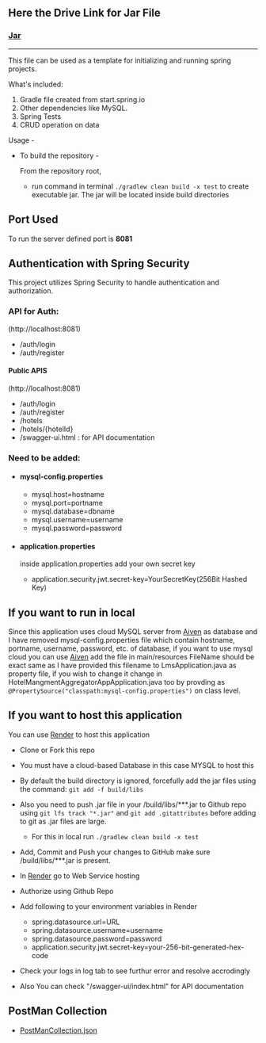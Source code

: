 ## Here the Drive Link for Jar File

### [Jar](https://drive.google.com/drive/folders/1RDgtIy9zG0qTLmgX1E7SnUSDH3GEB7ql?usp=drive_link)

---

This file can be used as a template for initializing and running spring projects.

What's included:

1. Gradle file created from start.spring.io
2. Other dependencies like MySQL.
3. Spring Tests
4. CRUD operation on data

Usage -

- To build the repository -

  From the repository root,

  - run command in terminal `./gradlew clean build -x test` to create executable jar. The jar will be located inside build directories

## Port Used

To run the server defined port is **8081**

## Authentication with Spring Security

This project utilizes Spring Security to handle authentication and authorization.

### API for Auth:

(http://localhost:8081)

- /auth/login
- /auth/register

#### Public APIS

(http://localhost:8081)

- /auth/login
- /auth/register
- /hotels
- /hotels/{hotelId}
- /swagger-ui.html : for API documentation

### Need to be added:

- #### mysql-config.properties

  - mysql.host=hostname
  - mysql.port=portname
  - mysql.database=dbname
  - mysql.username=username
  - mysql.password=password

- #### application.properties

  inside application.properties add your own secret key

  - application.security.jwt.secret-key=YourSecretKey(256Bit Hashed Key)

## If you want to run in local

Since this application uses cloud MySQL server from [Aiven](https://aiven.io) as database and I have removed mysql-config.properties file which contain hostname, portname, username, password, etc. of database, if you want to use mysql cloud you can use [Aiven](https://aiven.io) add the file in main/resources
FileName should be exact same as I have provided this filename to LmsApplication.java as property file, if you wish to change it change in HotelMangmentAggregatorAppApplication.java too by provding as `@PropertySource("classpath:mysql-config.properties")` on class level.

## If you want to host this application

You can use [Render](https://render.com/) to host this application

- Clone or Fork this repo
- You must have a cloud-based Database in this case MYSQL to host this
- By default the build directory is ignored, forcefully add the jar files using the command:
  `git add -f build/libs`
- Also you need to push .jar file in your /build/libs/\*\*\*.jar to Github repo using `git lfs track "*.jar"` and `git add .gitattributes` before adding to git as .jar files are large.

  - For this in local run `./gradlew clean build -x test`

- Add, Commit and Push your changes to GitHub make sure /build/libs/\*\*\*.jar is present.

- In [Render](https://render.com/) go to Web Service hosting
- Authorize using Github Repo
- Add following to your environment variables in Render
  - spring.datasource.url=URL
  - spring.datasource.username=username
  - spring.datasource.password=password
  - application.security.jwt.secret-key=your-256-bit-generated-hex-code
- Check your logs in log tab to see furthur error and resolve accrodingly
- Also You can check "/swagger-ui/index.html" for API documentation

## PostMan Collection

- [PostManCollection.json](https://github.com/kunaljs-sudo/HotelManagementAggregatorApp/blob/main/HotelBookingManagementAggregator.postman_collection.json)
